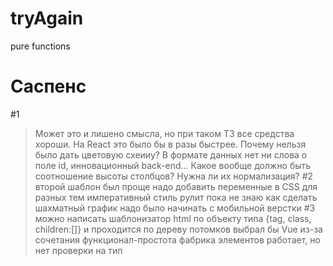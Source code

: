 # tryAgain
pure functions
# Саспенс
#1
>Может это и лишено смысла, но при таком ТЗ все средства хороши.
На React это было бы в разы быстрее.
Почему нельзя было дать цветовую схеииу? 
В формате данных нет ни слова о поле id, инновационный back-end...
Какое вообще должно быть соотношение высоты столбцов?
Нужна ли их нормализация?
#2
второй шаблон был проще
надо добавить переменные в CSS для разных тем
императивный стиль рулит
пока не знаю как сделать шахматный график
надо было начинать с мобильной верстки
#3
можно написать шаблонизатор html по объекту типа {tag, class, children:[]} и проходится по дереву потомков
выбрал бы Vue из-за сочетания функционал-простота
фабрика элементов работает, но нет проверки на тип
